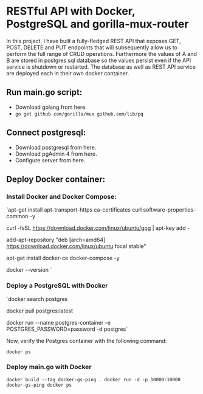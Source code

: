 # RESTful API with Docker, PostgreSQL and gorilla-mux-router
In this project, I have built a fully-fledged REST API that exposes GET, POST, DELETE and PUT endpoints that will subsequently allow us to perform the full range of CRUD operations. Furthermore the values of A and B are stored in postgres sql database so the values persist even if the API service is shutdown or restarted. The database as well as REST API service are deployed each in their own docker container.

## Run main.go script:
- Download golang from here.
- `go get github.com/gorilla/mux github.com/lib/pq`

## Connect postgresql:
- Download postgresql from here.
- Download pgAdmin 4 from here.
- Configure server from here.

## Deploy Docker container:
### Install Docker and Docker Compose:
`apt-get install apt-transport-https ca-certificates curl software-properties-common -y

curl -fsSL https://download.docker.com/linux/ubuntu/gpg | apt-key add -

add-apt-repository "deb [arch=amd64] https://download.docker.com/linux/ubuntu focal stable"

apt-get install docker-ce docker-compose -y

docker --version
`

### Deploy a PostgreSQL with Docker

`docker search postgres

docker pull postgres:latest

docker run --name postgres-container -e POSTGRES_PASSWORD=password -d postgres`

Now, verify the Postgres container with the following command:

`docker ps`

### Deploy main.go with Docker

`docker build --tag docker-gs-ping .
docker run -d -p 10000:10000 docker-gs-ping
docker ps
`
